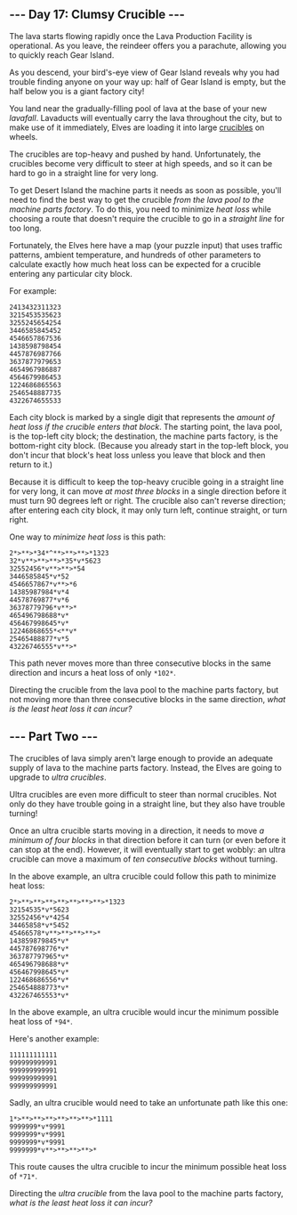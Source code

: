 --- Day 17: Clumsy Crucible ---
-------------------------------

The lava starts flowing rapidly once the Lava Production Facility is operational. As you leave, the reindeer offers you a parachute, allowing you to quickly reach Gear Island.


As you descend, your bird's-eye view of Gear Island reveals why you had trouble finding anyone on your way up: half of Gear Island is empty, but the half below you is a giant factory city!


You land near the gradually-filling pool of lava at the base of your new *lavafall*. Lavaducts will eventually carry the lava throughout the city, but to make use of it immediately, Elves are loading it into large [crucibles](https://en.wikipedia.org/wiki/Crucible) on wheels.


The crucibles are top-heavy and pushed by hand. Unfortunately, the crucibles become very difficult to steer at high speeds, and so it can be hard to go in a straight line for very long.


To get Desert Island the machine parts it needs as soon as possible, you'll need to find the best way to get the crucible *from the lava pool to the machine parts factory*. To do this, you need to minimize *heat loss* while choosing a route that doesn't require the crucible to go in a *straight line* for too long.


Fortunately, the Elves here have a map (your puzzle input) that uses traffic patterns, ambient temperature, and hundreds of other parameters to calculate exactly how much heat loss can be expected for a crucible entering any particular city block.


For example:



```
2413432311323
3215453535623
3255245654254
3446585845452
4546657867536
1438598798454
4457876987766
3637877979653
4654967986887
4564679986453
1224686865563
2546548887735
4322674655533

```

Each city block is marked by a single digit that represents the *amount of heat loss if the crucible enters that block*. The starting point, the lava pool, is the top-left city block; the destination, the machine parts factory, is the bottom-right city block. (Because you already start in the top-left block, you don't incur that block's heat loss unless you leave that block and then return to it.)


Because it is difficult to keep the top-heavy crucible going in a straight line for very long, it can move *at most three blocks* in a single direction before it must turn 90 degrees left or right. The crucible also can't reverse direction; after entering each city block, it may only turn left, continue straight, or turn right.


One way to *minimize heat loss* is this path:



```
2*>**>*34*^**>**>**>*1323
32*v**>**>**>*35*v*5623
32552456*v**>**>*54
3446585845*v*52
4546657867*v**>*6
14385987984*v*4
44578769877*v*6
36378779796*v**>*
465496798688*v*
456467998645*v*
12246868655*<**v*
25465488877*v*5
43226746555*v**>*

```

This path never moves more than three consecutive blocks in the same direction and incurs a heat loss of only `*102*`.


Directing the crucible from the lava pool to the machine parts factory, but not moving more than three consecutive blocks in the same direction, *what is the least heat loss it can incur?*




--- Part Two ---
----------------

The crucibles of lava simply aren't large enough to provide an adequate supply of lava to the machine parts factory. Instead, the Elves are going to upgrade to *ultra crucibles*.


Ultra crucibles are even more difficult to steer than normal crucibles. Not only do they have trouble going in a straight line, but they also have trouble turning!


Once an ultra crucible starts moving in a direction, it needs to move *a minimum of four blocks* in that direction before it can turn (or even before it can stop at the end). However, it will eventually start to get wobbly: an ultra crucible can move a maximum of *ten consecutive blocks* without turning.


In the above example, an ultra crucible could follow this path to minimize heat loss:



```
2*>**>**>**>**>**>**>**>*1323
32154535*v*5623
32552456*v*4254
34465858*v*5452
45466578*v**>**>**>**>*
143859879845*v*
445787698776*v*
363787797965*v*
465496798688*v*
456467998645*v*
122468686556*v*
254654888773*v*
432267465553*v*

```

In the above example, an ultra crucible would incur the minimum possible heat loss of `*94*`.


Here's another example:



```
111111111111
999999999991
999999999991
999999999991
999999999991

```

Sadly, an ultra crucible would need to take an unfortunate path like this one:



```
1*>**>**>**>**>**>**>*1111
9999999*v*9991
9999999*v*9991
9999999*v*9991
9999999*v**>**>**>**>*

```

This route causes the ultra crucible to incur the minimum possible heat loss of `*71*`.


Directing the *ultra crucible* from the lava pool to the machine parts factory, *what is the least heat loss it can incur?*


